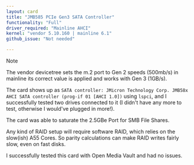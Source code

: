 ```yaml
---
layout: card
title: "JMB585 PCIe Gen3 SATA Controller"
functionality: "Full"
driver_required: "Mainline AHCI"
kernel: "vendor 5.10.160 | mainline 6.1"
github_issue: "Not needed"

---
```

> [!NOTE]  
> The vendor devicetree sets the m.2 port to Gen 2 speeds (500mb/s) in mainline its correct value is applied and works with Gen 3 (1GB/s).

The card shows up as `SATA controller: JMicron Technology Corp. JMB58x AHCI SATA controller (prog-if 01 [AHCI 1.0])` using `lspci`, and I successfully tested two drives connected to it (I didn't have any more to test, otherwise I would've plugged in more!).

The card was able to saturate the 2.5GBe Port for SMB File Shares.

Any kind of RAID setup will require software RAID, which relies on the slow(ish) A55 Cores. So parity calculations can make RAID writes fairly slow, even on fast disks.

I successfully tested this card with Open Media Vault and had no issues.
